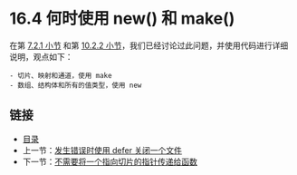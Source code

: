 # 16.4 何时使用 new() 和 make()

在第 [7.2.1 小节](07.2.md) 和第 [10.2.2 小节](10.2.md)，我们已经讨论过此问题，并使用代码进行详细说明，观点如下：

    - 切片、映射和通道，使用 make
    - 数组、结构体和所有的值类型，使用 new 

## 链接

- [目录](directory.md)
- 上一节：[发生错误时使用 defer 关闭一个文件](16.3.md)
- 下一节：[不需要将一个指向切片的指针传递给函数](16.5.md)
